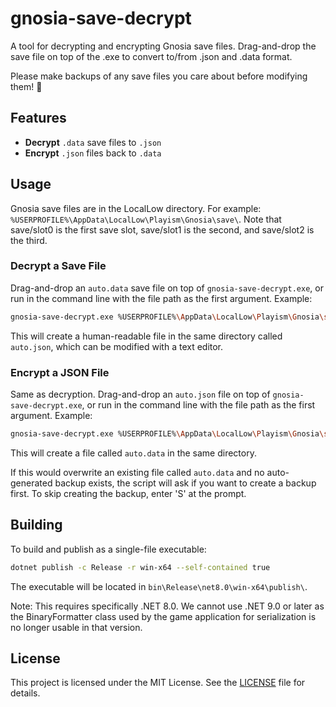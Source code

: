 # gnosia-save-decrypt

A tool for decrypting and encrypting Gnosia save files. Drag-and-drop the save file on top of the .exe to convert to/from .json and .data format.

Please make backups of any save files you care about before modifying them! 🙏

## Features

- **Decrypt** `.data` save files to `.json`
- **Encrypt** `.json` files back to `.data`

## Usage

Gnosia save files are in the LocalLow directory. For example: `%USERPROFILE%\AppData\LocalLow\Playism\Gnosia\save\`. Note that save/slot0 is the first save slot, save/slot1 is the second, and save/slot2 is the third.


### Decrypt a Save File

Drag-and-drop an `auto.data` save file on top of `gnosia-save-decrypt.exe`, or run in the command line with the file path as the first argument. Example:

```sh
gnosia-save-decrypt.exe %USERPROFILE%\AppData\LocalLow\Playism\Gnosia\save\slot0\auto.data
```

This will create a human-readable file in the same directory called `auto.json`, which can be modified with a text editor.

### Encrypt a JSON File

Same as decryption. Drag-and-drop an `auto.json` file on top of `gnosia-save-decrypt.exe`, or run in the command line with the file path as the first argument. Example:

```sh
gnosia-save-decrypt.exe %USERPROFILE%\AppData\LocalLow\Playism\Gnosia\save\slot0\auto.json
```

This will create a file called `auto.data` in the same directory.

If this would overwrite an existing file called `auto.data` and no auto-generated backup exists, the script will ask if you want to create a backup first. To skip creating the backup, enter 'S' at the prompt.

## Building
To build and publish as a single-file executable:

```sh
dotnet publish -c Release -r win-x64 --self-contained true
```

The executable will be located in `bin\Release\net8.0\win-x64\publish\`.

Note: This requires specifically .NET 8.0. We cannot use .NET 9.0 or later as the BinaryFormatter class used by the game application for serialization is no longer usable in that version.

## License

This project is licensed under the MIT License. See the [LICENSE](LICENSE) file for details.